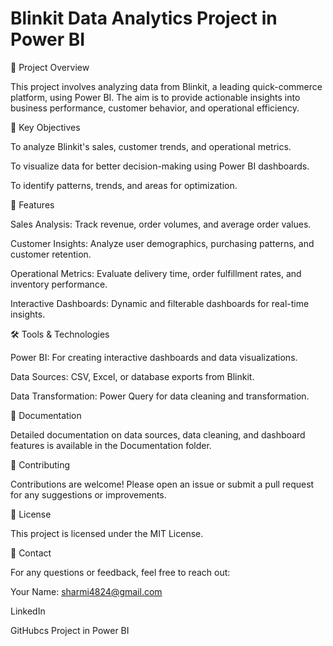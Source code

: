 # Blinkit Data Analytics Project in Power BI

📖 Project Overview

This project involves analyzing data from Blinkit, a leading quick-commerce platform, using Power BI. The aim is to provide actionable insights into business performance, customer behavior, and operational efficiency.

🎯 Key Objectives

To analyze Blinkit's sales, customer trends, and operational metrics.

To visualize data for better decision-making using Power BI dashboards.

To identify patterns, trends, and areas for optimization.


🚀 Features

Sales Analysis: Track revenue, order volumes, and average order values.

Customer Insights: Analyze user demographics, purchasing patterns, and customer retention.

Operational Metrics: Evaluate delivery time, order fulfillment rates, and inventory performance.

Interactive Dashboards: Dynamic and filterable dashboards for real-time insights.

🛠 Tools & Technologies

Power BI: For creating interactive dashboards and data visualizations.

Data Sources: CSV, Excel, or database exports from Blinkit.

Data Transformation: Power Query for data cleaning and transformation.


📝 Documentation

Detailed documentation on data sources, data cleaning, and dashboard features is available in the Documentation folder.

🤝 Contributing

Contributions are welcome! Please open an issue or submit a pull request for any suggestions or improvements.

📌 License

This project is licensed under the MIT License.

📧 Contact

For any questions or feedback, feel free to reach out:

Your Name: sharmi4824@gmail.com

LinkedIn

GitHubcs Project in Power BI
